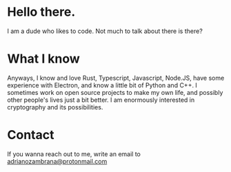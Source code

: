 # Hello there.
I am a dude who likes to code.
Not much to talk about there is there?

# What I know
Anyways, I know and love Rust, Typescript, Javascript, Node.JS, have some experience with Electron, and know a little bit of Python and C++.
I sometimes work on open source projects to make my own life, and possibly other people's lives just a bit better.
I am enormously interested in cryptography and its possibilities.

# Contact
If you wanna reach out to me, write an email to adrianozambrana@protonmail.com
